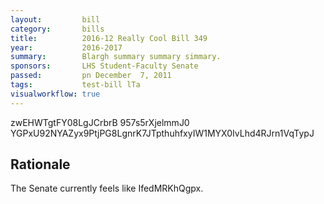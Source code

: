 ```yaml
---
layout:         bill
category:       bills
title:          2016-12 Really Cool Bill 349
year:           2016-2017
summary:        Blargh summary summary simmary.
sponsors:       LHS Student-Faculty Senate
passed:         pn December  7, 2011
tags:           test-bill lTa
visualworkflow: true
---
```



zwEHWTgtFY08LgJCrbrB 957s5rXjelmmJ0 YGPxU92NYAZyx9PtjPG8LgnrK7JTpthuhfxyIW1MYX0IvLhd4RJrn1VqTypJ 




Rationale
---------
The Senate currently feels like IfedMRKhQgpx.
